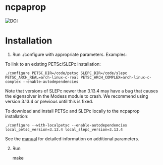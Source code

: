 # ncpaprop

[![DOI](https://zenodo.org/badge/DOI/10.5281/zenodo.5562712.svg)](https://doi.org/10.5281/zenodo.5562712)

# Installation

1. Run ./configure with appropriate parameters.  Examples:

To link to an existing PETSc/SLEPc installation:

	./configure PETSC_DIR=/code/petsc SLEPC_DIR=/code/slepc PETSC_ARCH_REAL=arch-linux-c-real PETSC_ARCH_COMPLEX=arch-linux-c-complex --enable-autodependencies

Note that versions of SLEPc newer than 3.13.4 may have a bug that causes the eigensolver in the Modess module to crash.  We recommend using version 3.13.4 or previous until this is fixed.

To download and install PETSc and SLEPc locally to the ncpaprop installation:

	./configure --with-localpetsc --enable-autodependencies local_petsc_version=3.13.4 local_slepc_version=3.13.4

See the [manual](./NCPA_prop_manual.pdf) for detailed information on additional parameters.

2. Run 

	make
